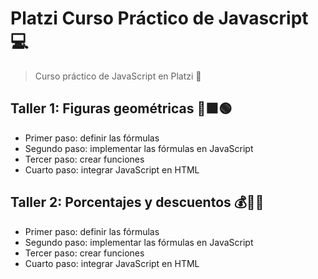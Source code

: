 # Platzi Curso Práctico de Javascript 💻

> Curso práctico de JavaScript en Platzi 💚

## Taller 1: Figuras geométricas 📐🟩🟢

- Primer paso: definir las fórmulas
- Segundo paso: implementar las fórmulas en JavaScript
- Tercer paso: crear funciones
- Cuarto paso: integrar JavaScript en HTML

## Taller 2: Porcentajes y descuentos 💰💸💵

- Primer paso: definir las fórmulas
- Segundo paso: implementar las fórmulas en JavaScript
- Tercer paso: crear funciones
- Cuarto paso: integrar JavaScript en HTML
